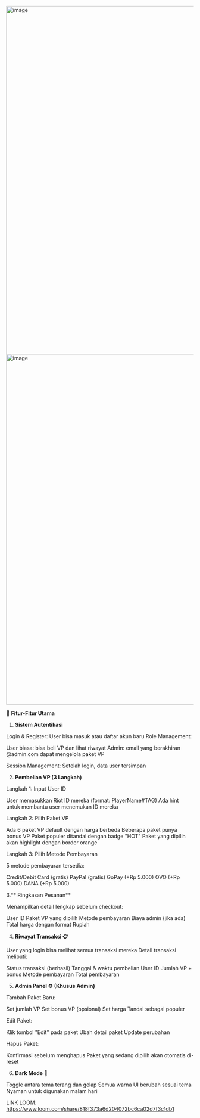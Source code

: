 <img width="553" height="934" alt="image" src="https://github.com/user-attachments/assets/64887c3d-667a-4ffe-b9a8-72a3e585cb38" /> <img width="538" height="941" alt="image" src="https://github.com/user-attachments/assets/70326a67-ecfe-4914-98a0-813834201d1b" />


🎯 **Fitur-Fitur Utama**

1. **Sistem Autentikasi**

Login & Register: User bisa masuk atau daftar akun baru
Role Management:

User biasa: bisa beli VP dan lihat riwayat
Admin: email yang berakhiran @admin.com dapat mengelola paket VP

Session Management: Setelah login, data user tersimpan


2. **Pembelian VP (3 Langkah)**

Langkah 1: Input User ID

User memasukkan Riot ID mereka (format: PlayerName#TAG)
Ada hint untuk membantu user menemukan ID mereka

Langkah 2: Pilih Paket VP

Ada 6 paket VP default dengan harga berbeda
Beberapa paket punya bonus VP
Paket populer ditandai dengan badge "HOT"
Paket yang dipilih akan highlight dengan border orange

Langkah 3: Pilih Metode Pembayaran

5 metode pembayaran tersedia:

Credit/Debit Card (gratis)
PayPal (gratis)
GoPay (+Rp 5.000)
OVO (+Rp 5.000)
DANA (+Rp 5.000)


3.** Ringkasan Pesanan**

Menampilkan detail lengkap sebelum checkout:

User ID
Paket VP yang dipilih
Metode pembayaran
Biaya admin (jika ada)
Total harga dengan format Rupiah


4. **Riwayat Transaksi 📋**

User yang login bisa melihat semua transaksi mereka
Detail transaksi meliputi:

Status transaksi (berhasil)
Tanggal & waktu pembelian
User ID
Jumlah VP + bonus
Metode pembayaran
Total pembayaran


5. **Admin Panel ⚙️ (Khusus Admin)**

Tambah Paket Baru:

Set jumlah VP
Set bonus VP (opsional)
Set harga
Tandai sebagai populer

Edit Paket:

Klik tombol "Edit" pada paket
Ubah detail paket
Update perubahan

Hapus Paket:

Konfirmasi sebelum menghapus
Paket yang sedang dipilih akan otomatis di-reset


6. **Dark Mode 🌙**
   
Toggle antara tema terang dan gelap
Semua warna UI berubah sesuai tema
Nyaman untuk digunakan malam hari


LINK LOOM:
https://www.loom.com/share/818f373a6d204072bc6ca02d7f3c1db1
